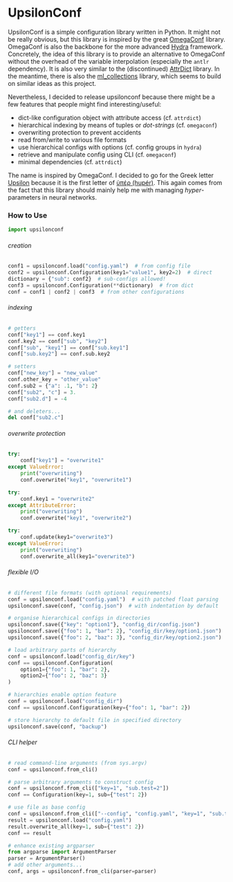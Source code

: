 # UpsilonConf

UpsilonConf is a simple configuration library written in Python.
It might not be really obvious, but this library is inspired by the great [OmegaConf](https://github.com/omry/omegaconf) library.
OmegaConf is also the backbone for the more advanced [Hydra](https://hydra.cc/) framework.
Concretely, the idea of this library is to provide an alternative to OmegaConf without the overhead of the variable interpolation (especially the `antlr` dependency).
It is also very similar to the (discontinued) [AttrDict](https://github.com/bcj/AttrDict) library.
In the meantime, there is also the [ml_collections](https://github.com/google/ml_collections) library, which seems to build on similar ideas as this project.

Nevertheless, I decided to release upsilonconf because there might be a few features that people might find interesting/useful:
 - dict-like configuration object with attribute access (cf. `attrdict`)
 - hierarchical indexing by means of tuples or *dot-strings* (cf. `omegaconf`)
 - overwriting protection to prevent accidents
 - read from/write to various file formats
 - use hierarchical configs with options (cf. config groups in `hydra`)
 - retrieve and manipulate config using CLI (cf. `omegaconf`)
 - minimal dependencies (cf. `attrdict`)

The name is inspired by OmegaConf.
I decided to go for the Greek letter [Upsilon](https://en.wikipedia.org/wiki/Upsilon) because it is the first letter of [ὑπέρ (hupér)](https://en.wiktionary.org/wiki/ὑπέρ).
This again comes from the fact that this library should mainly help me with managing _hyper_-parameters in neural networks.

### How to Use

```python
import upsilonconf
```

###### creation

```python
conf1 = upsilonconf.load("config.yaml")  # from config file
conf2 = upsilonconf.Configuration(key1="value1", key2=2)  # direct
dictionary = {"sub": conf2}  # sub-configs allowed!
conf3 = upsilonconf.Configuration(**dictionary)  # from dict
conf = conf1 | conf2 | conf3  # from other configurations
```

###### indexing

```python
# getters
conf["key1"] == conf.key1
conf.key2 == conf["sub", "key2"]
conf["sub", "key1"] == conf["sub.key1"]
conf["sub.key2"] == conf.sub.key2

# setters
conf["new_key"] = "new_value"
conf.other_key = "other_value"
conf.sub2 = {"a": .1, "b": 2}
conf["sub2", "c"] = 3.
conf["sub2.d"] = -4

# and deleters...
del conf["sub2.c"]
```

###### overwrite protection

```python
try:
    conf["key1"] = "overwrite1"
except ValueError:
    print("overwriting")
    conf.overwrite("key1", "overwrite1")

try:
    conf.key1 = "overwrite2"
except AttributeError:
    print("overwriting")
    conf.overwrite("key1", "overwrite2")

try:
    conf.update(key1="overwrite3")
except ValueError:
    print("overwriting")
    conf.overwrite_all(key1="overwrite3")
```

###### flexible I/O

```python
# different file formats (with optional requirements)
conf = upsilonconf.load("config.yaml")  # with patched float parsing
upsilonconf.save(conf, "config.json")  # with indentation by default

# organise hierarchical configs in directories
upsilonconf.save({"key": "option1"}, "config_dir/config.json")
upsilonconf.save({"foo": 1, "bar": 2}, "config_dir/key/option1.json")
upsilonconf.save({"foo": 2, "baz": 3}, "config_dir/key/option2.json")

# load arbitrary parts of hierarchy
conf = upsilonconf.load("config_dir/key")
conf == upsilonconf.Configuration(
    option1={"foo": 1, "bar": 2}, 
    option2={"foo": 2, "baz": 3}
)

# hierarchies enable option feature
conf = upsilonconf.load("config_dir")
conf == upsilonconf.Configuration(key={"foo": 1, "bar": 2})

# store hierarchy to default file in specified directory
upsilonconf.save(conf, "backup")
```

###### CLI helper

```python
# read command-line arguments (from sys.argv)
conf = upsilonconf.from_cli()

# parse arbitrary arguments to construct config
conf = upsilonconf.from_cli(["key=1", "sub.test=2"])
conf == Configuration(key=1, sub={"test": 2})

# use file as base config
conf = upsilonconf.from_cli(["--config", "config.yaml", "key=1", "sub.test=2"])
result = upsilonconf.load("config.yaml")
result.overwrite_all(key=1, sub={"test": 2})
conf == result

# enhance existing argparser
from argparse import ArgumentParser
parser = ArgumentParser()
# add other arguments...
conf, args = upsilonconf.from_cli(parser=parser)
```
